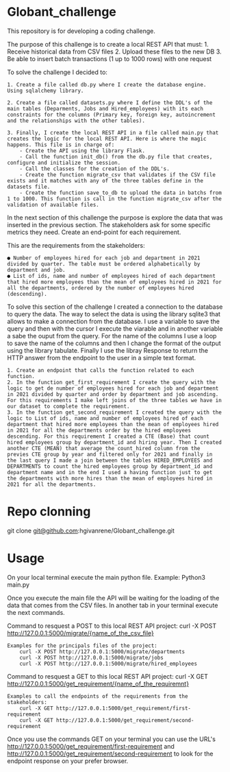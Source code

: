 # Globant_challenge
This repository is for developing a coding challenge.

The purpose of this challenge is to create a local REST API that must:
    1. Receive historical data from CSV files
    2. Upload these files to the new DB
    3. Be able to insert batch transactions (1 up to 1000 rows) with one request

To solve the challenge I decided to:

    1. Create a file called db.py where I create the database engine. Using sqlalchemy library.

    2. Create a file called datasets.py where I define the DDL's of the main tables (Deparments, Jobs and Hired_employees) with its each constraints for the columns (Primary key, foreign key, autoincrement and the relationships with the other tables).

    3. Finally, I create the local REST API in a file called main.py that creates the logic for the local REST API. Here is where the magic happens. This file is in charge of:
        - Create the API using the library Flask.
        - Call the function init_db() from the db.py file that creates, configure and initialize the session.
        - Call the classes for the creation of the DDL's.
        - Create the function migrate_csv that validates if the CSV file exists and it matches with any of the three tables define in the datasets file.
        - Create the function save_to_db to upload the data in batchs from 1 to 1000. This function is call in the function migrate_csv after the validation of available files.


In the next section of this challenge the purpose is explore the data that was inserted in the previous section. The stakeholders ask
for some specific metrics they need. Create an end-point for each requirement.

This are the requirements from the stakeholders:

    ● Number of employees hired for each job and department in 2021 divided by quarter. The table must be ordered alphabetically by department and job.
    ● List of ids, name and number of employees hired of each department that hired more employees than the mean of employees hired in 2021 for all the departments, ordered by the number of employees hired (descending).

To solve this section of the challenge I created a connection to the database to query the data. The way to select the data is using the library sqlite3 that allows to make a connection from the database. I use a variable to save the query and then with the cursor I execute the viarable and in another variable a sabe the ouput from the query. For the name of the columns I use a loop to save the name of the columns and then I change the format of the output using the library tabulate. Finally I use the libray Response to return the HTTP answer from the endpoint to the user in a simple text format.

    1. Create an endpoint that calls the function related to each function.
    2. In the function get_first_requirement I create the query with the logic to get de number of employees hired for each job and department in 2021 divided by quarter and order by department and job ascending. For this requirements I make left joins of the three tables we have in our dataset to complete the requirement. 
    3. In the function get_second_requirement I created the query with the logic to List of ids, name and number of employees hired of each department that hired more employees than the mean of employees hired in 2021 for all the departments order by the hired employees descending. For this requirement I created a CTE (Base) that count hired employees group by department_id and hiring year. Then I created another CTE (MEAN) that average the count_hired column from the previes CTE group by year and filtered only for 2021 and finally in the last query I made a join between the tables HIRED_EMPLOYEES and DEPARTMENTS to count the hired employees group by department_id and department name and in the end I used a having function just to get the departments with more hires than the mean of employees hired in 2021 for all the departments.


# Repo clonning
git clone git@github.com:hgivanrene/Globant_challenge.git

# Usage
On your local terminal execute the main python file.
    Example:
        Python3 main.py

Once you execute the main file the API will be waiting for the loading of the data that comes from the CSV files. In another tab in your terminal execute the next commands.

Command to resquest a POST to this local REST API project:
    curl -X POST http://127.0.0.1:5000/migrate/{name_of_the_csv_file}

    Examples for the principals files of the project:
        curl -X POST http://127.0.0.1:5000/migrate/departments
        curl -X POST http://127.0.0.1:5000/migrate/jobs
        curl -X POST http://127.0.0.1:5000/migrate/hired_employees


Command to resquest a GET to this local REST API project:
    curl -X GET http://127.0.0.1:5000/get_requirement/{name_of_the_requiremnt}

    Examples to call the endpoints of the requirements from the stakeholders:
        curl -X GET http://127.0.0.1:5000/get_requirement/first-requirement
        curl -X GET http://127.0.0.1:5000/get_requirement/second-requirement

Once you use the commands GET on your terminal you can use the URL's http://127.0.0.1:5000/get_requirement/first-requirement and http://127.0.0.1:5000/get_requirement/second-requirement to look for the endpoint response on your prefer browser.
